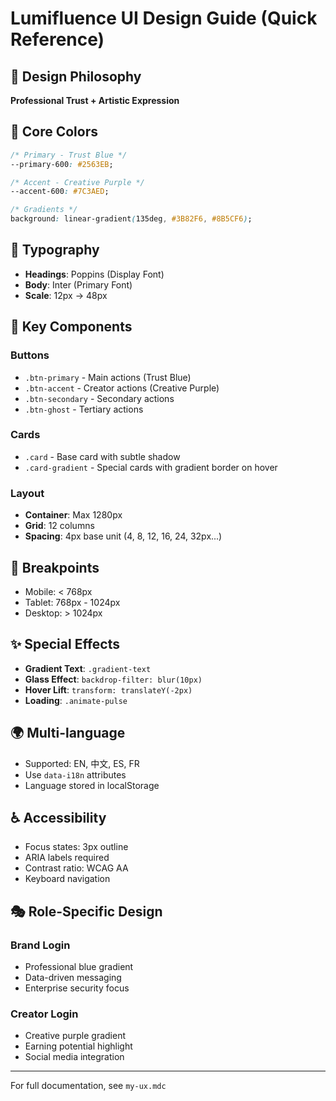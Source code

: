 # Lumifluence UI Design Guide (Quick Reference)

## 🎯 Design Philosophy

**Professional Trust + Artistic Expression**

## 🎨 Core Colors

```css
/* Primary - Trust Blue */
--primary-600: #2563EB;

/* Accent - Creative Purple */  
--accent-600: #7C3AED;

/* Gradients */
background: linear-gradient(135deg, #3B82F6, #8B5CF6);
```

## 📝 Typography

- **Headings**: Poppins (Display Font)
- **Body**: Inter (Primary Font)
- **Scale**: 12px → 48px

## 🧩 Key Components

### Buttons

- `.btn-primary` - Main actions (Trust Blue)
- `.btn-accent` - Creator actions (Creative Purple)
- `.btn-secondary` - Secondary actions
- `.btn-ghost` - Tertiary actions

### Cards

- `.card` - Base card with subtle shadow
- `.card-gradient` - Special cards with gradient border on hover

### Layout

- **Container**: Max 1280px
- **Grid**: 12 columns
- **Spacing**: 4px base unit (4, 8, 12, 16, 24, 32px...)

## 📱 Breakpoints

- Mobile: < 768px
- Tablet: 768px - 1024px
- Desktop: > 1024px

## ✨ Special Effects

- **Gradient Text**: `.gradient-text`
- **Glass Effect**: `backdrop-filter: blur(10px)`
- **Hover Lift**: `transform: translateY(-2px)`
- **Loading**: `.animate-pulse`

## 🌍 Multi-language

- Supported: EN, 中文, ES, FR
- Use `data-i18n` attributes
- Language stored in localStorage

## ♿ Accessibility

- Focus states: 3px outline
- ARIA labels required
- Contrast ratio: WCAG AA
- Keyboard navigation

## 🎭 Role-Specific Design

### Brand Login

- Professional blue gradient
- Data-driven messaging
- Enterprise security focus

### Creator Login

- Creative purple gradient
- Earning potential highlight
- Social media integration

---

For full documentation, see `my-ux.mdc`
